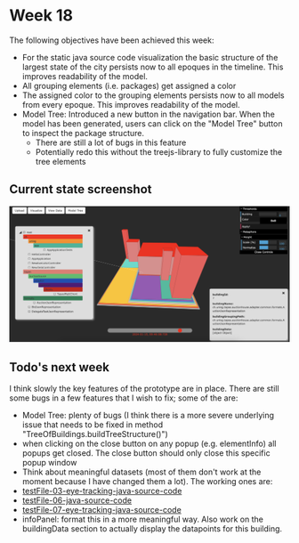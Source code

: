 # Week 18
The following objectives have been achieved this week:
* For the static java source code visualization the basic structure of the largest state of the city persists now to all epoques in the timeline. This improves readability of the model.
* All grouping elements (i.e. packages) get assigned a color
* The assigned color to the grouping elements persists now to all models from every epoque. This improves readability of the model.
* Model Tree: Introduced a new button in the navigation bar. When the model has been generated, users can click on the "Model Tree" button to inspect the package structure.
   * There are still a lot of bugs in this feature
   * Potentially redo this without the treejs-library to fully customize the tree elements

## Current state screenshot
<img src="..%2Fresources%2Fweek-18-current-state.png" width="800">

## Todo's next week
I think slowly the key features of the prototype are in place. There are still some bugs in a few features that I wish to fix; some of the are:
* Model Tree: plenty of bugs (I think there is a more severe underlying issue that needs to be fixed in method "TreeOfBuildings.buildTreeStructure()")
* when clicking on the close button on any popup (e.g. elementInfo) all popups get closed. The close button should only close this specific popup window
* Think about meaningful datasets (most of them don't work at the moment because I have changed them a lot). The working ones are:
* [testFile-03-eye-tracking-java-source-code](https://github.com/jonaslanzlinger/software-city-project/tree/main/application/data/testFile-03-eye-tracking-java-source-code.csv)
* [testFile-06-java-source-code](https://github.com/jonaslanzlinger/software-city-project/tree/main/application/data/testFile-06-java-source-code.csv)
* [testFile-07-eye-tracking-java-source-code](https://github.com/jonaslanzlinger/software-city-project/tree/main/application/data/testFile-07-eye-tracking-java-source-code.csv)
* infoPanel: format this in a more meaningful way. Also work on the buildingData section to actually display the datapoints for this building.